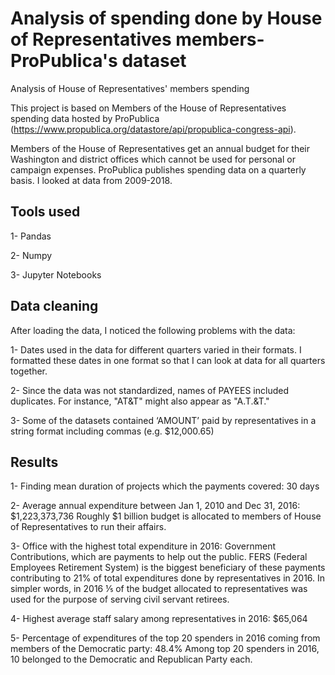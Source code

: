 # Analysis of spending done by House of Representatives members-ProPublica's dataset
Analysis of House of Representatives' members spending

This project is based on Members of the House of Representatives spending data hosted by ProPublica (https://www.propublica.org/datastore/api/propublica-congress-api).

Members of the House of Representatives get an annual budget for their Washington and district offices which cannot be used for personal or campaign expenses. ProPublica publishes spending data on a quarterly basis. I looked at data from 2009-2018.

## Tools used

1- Pandas

2- Numpy

3- Jupyter Notebooks

## Data cleaning

After loading the data, I noticed the following problems with the data:

1- Dates used in the data for different quarters varied in their formats. I formatted these dates in one format so that I can look at data for all quarters together. 

2- Since the data was not standardized, names of PAYEES included duplicates. For instance, "AT&T" might also appear as "A.T.&T." 

3- Some of the datasets contained ‘AMOUNT’ paid by representatives in a string format including commas (e.g. $12,000.65)

## Results

1- Finding mean duration of projects which the payments covered: 30 days

2- Average annual expenditure between Jan 1, 2010 and Dec 31, 2016: $1,223,373,736
Roughly $1 billion budget is allocated to members of House of Representatives to run their affairs.

3- Office with the highest total expenditure in 2016: Government Contributions, which are payments to help out the public. FERS (Federal Employees Retirement System) is the biggest beneficiary of these payments contributing to 21% of total expenditures done by representatives in 2016.
In simpler words,  in 2016 ⅕ of the budget allocated to representatives was used for the purpose of serving civil servant retirees.

4- Highest average staff salary among representatives in 2016: $65,064

5- Percentage of expenditures of the top 20 spenders in 2016 coming from members of the Democratic party: 48.4%
Among top 20 spenders in 2016, 10 belonged to the Democratic and Republican Party each. 
